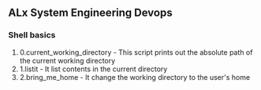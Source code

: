 ## ALx System Engineering Devops
### Shell basics
1. 0.current_working_directory - This script prints out the absolute path of the current working directory
2. 1.listit - It list contents in the current directory
3. 2.bring_me_home - It change the working directory to the user's home
